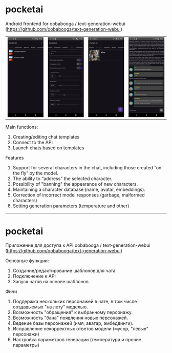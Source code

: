 # pocketai
Android frontend for oobabooga / text-generation-webui (https://github.com/oobabooga/text-generation-webui)

|  |  |  |  |
| --- | --- | --- | --- |
![](https://raw.githubusercontent.com/zlsl/pocketai/main/images/1.png) | ![](https://raw.githubusercontent.com/zlsl/pocketai/main/images/2.png) | ![](https://raw.githubusercontent.com/zlsl/pocketai/main/images/3.png) | ![](https://raw.githubusercontent.com/zlsl/pocketai/main/images/5.png) | 




Main functions:

1. Creating/editing chat templates
2. Connect to the API
3. Launch chats based on templates

Features

1. Support for several characters in the chat, including those created “on the fly” by the model.
2. The ability to “address” the selected character.
3. Possibility of "banning" the appearance of new characters.
4. Maintaining a character database (name, avatar, embeddings).
5. Correction of incorrect model responses (garbage, malformed characters)
6. Setting generation parameters (temperature and other)
---
# pocketai
Приложение для доступа к API oobabooga / text-generation-webui (https://github.com/oobabooga/text-generation-webui)

Основные функции:

1. Создание/редактирование шаблонов для чата
2. Подключение к API
3. Запуск чатов на основе шаблонов

Фичи

1. Поддержка нескольких персонажей в чате, в том числе создавыемых "на лету" моделью.
2. Возможность "обращения" к выбранному персонажу.
3. Возможность "бана" появления новых персонажей.
4. Ведение базы персонажей (имя, аватар, эмбеддинги).
5. Исправление некорректных ответов модели (мусор, "левые" персонажи)
6. Настройка параметров генерации (температура и прочие параметры)

